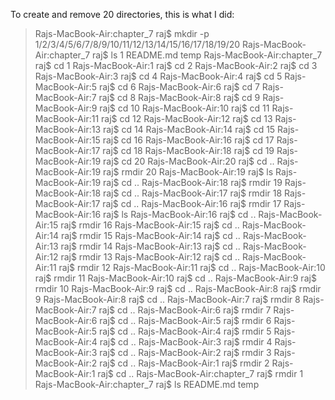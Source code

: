 To create and remove 20 directories, this is what I did: <br>

<blockquote> Rajs-MacBook-Air:chapter_7 raj$ mkdir -p 1/2/3/4/5/6/7/8/9/10/11/12/13/14/15/16/17/18/19/20
Rajs-MacBook-Air:chapter_7 raj$ ls
1		README.md	temp
Rajs-MacBook-Air:chapter_7 raj$ cd 1
Rajs-MacBook-Air:1 raj$ cd 2
Rajs-MacBook-Air:2 raj$ cd 3
Rajs-MacBook-Air:3 raj$ cd 4
Rajs-MacBook-Air:4 raj$ cd 5
Rajs-MacBook-Air:5 raj$ cd 6
Rajs-MacBook-Air:6 raj$ cd 7
Rajs-MacBook-Air:7 raj$ cd 8
Rajs-MacBook-Air:8 raj$ cd 9
Rajs-MacBook-Air:9 raj$ cd 10
Rajs-MacBook-Air:10 raj$ cd 11
Rajs-MacBook-Air:11 raj$ cd 12
Rajs-MacBook-Air:12 raj$ cd 13
Rajs-MacBook-Air:13 raj$ cd 14
Rajs-MacBook-Air:14 raj$ cd 15
Rajs-MacBook-Air:15 raj$ cd 16
Rajs-MacBook-Air:16 raj$ cd 17
Rajs-MacBook-Air:17 raj$ cd 18
Rajs-MacBook-Air:18 raj$ cd 19
Rajs-MacBook-Air:19 raj$ cd 20
Rajs-MacBook-Air:20 raj$ cd ..
Rajs-MacBook-Air:19 raj$ rmdir 20
Rajs-MacBook-Air:19 raj$ ls
Rajs-MacBook-Air:19 raj$ cd ..
Rajs-MacBook-Air:18 raj$ rmdir 19
Rajs-MacBook-Air:18 raj$ cd ..
Rajs-MacBook-Air:17 raj$ rmdir 18
Rajs-MacBook-Air:17 raj$ cd ..
Rajs-MacBook-Air:16 raj$ rmdir 17
Rajs-MacBook-Air:16 raj$ ls
Rajs-MacBook-Air:16 raj$ cd ..
Rajs-MacBook-Air:15 raj$ rmdir 16
Rajs-MacBook-Air:15 raj$ cd ..
Rajs-MacBook-Air:14 raj$ rmdir 15
Rajs-MacBook-Air:14 raj$ cd ..
Rajs-MacBook-Air:13 raj$ rmdir 14
Rajs-MacBook-Air:13 raj$ cd ..
Rajs-MacBook-Air:12 raj$ rmdir 13
Rajs-MacBook-Air:12 raj$ cd ..
Rajs-MacBook-Air:11 raj$ rmdir 12
Rajs-MacBook-Air:11 raj$ cd ..
Rajs-MacBook-Air:10 raj$ rmdir 11
Rajs-MacBook-Air:10 raj$ cd ..
Rajs-MacBook-Air:9 raj$ rmdir 10
Rajs-MacBook-Air:9 raj$ cd ..
Rajs-MacBook-Air:8 raj$ rmdir 9
Rajs-MacBook-Air:8 raj$ cd ..
Rajs-MacBook-Air:7 raj$ rmdir 8
Rajs-MacBook-Air:7 raj$ cd ..
Rajs-MacBook-Air:6 raj$ rmdir 7
Rajs-MacBook-Air:6 raj$ cd ..
Rajs-MacBook-Air:5 raj$ rmdir 6
Rajs-MacBook-Air:5 raj$ cd ..
Rajs-MacBook-Air:4 raj$ rmdir 5
Rajs-MacBook-Air:4 raj$ cd ..
Rajs-MacBook-Air:3 raj$ rmdir 4
Rajs-MacBook-Air:3 raj$ cd ..
Rajs-MacBook-Air:2 raj$ rmdir 3
Rajs-MacBook-Air:2 raj$ cd ..
Rajs-MacBook-Air:1 raj$ rmdir 2
Rajs-MacBook-Air:1 raj$ cd ..
Rajs-MacBook-Air:chapter_7 raj$ rmdir 1
Rajs-MacBook-Air:chapter_7 raj$ ls
README.md	temp
</blockquote>

